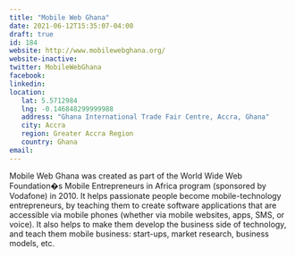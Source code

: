 ```yaml
---
title: "Mobile Web Ghana"
date: 2021-06-12T15:35:07-04:00
draft: true
id: 184
website: http://www.mobilewebghana.org/
website-inactive: 
twitter: MobileWebGhana
facebook: 
linkedin: 
location: 
   lat: 5.5712984
   lng: -0.146848299999988
   address: "Ghana International Trade Fair Centre, Accra, Ghana"
   city: Accra
   region: Greater Accra Region
   country: Ghana
email: 
---
```

Mobile Web Ghana was created as part of the World Wide Web Foundation�s Mobile Entrepreneurs in Africa program (sponsored by Vodafone) in 2010. It helps passionate people become mobile-technology entrepreneurs, by teaching them to create software applications that are accessible via mobile phones (whether via mobile websites, apps, SMS, or voice). It also helps to make them develop the business side of technology, and teach them mobile business: start-ups, market research, business models, etc.
